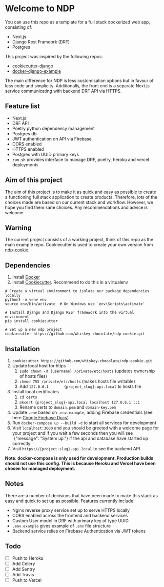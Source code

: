# Welcome to NDP 

You can use this repo as a template for a full stack dockerized web app, consisting of: 
- Next.js 
- Django Rest Frameork (DRF)
- Postgres

This project was inspired by the following repos:
- [cookiecutter-django](https://github.com/cookiecutter/cookiecutter-django)
- [docker-django-example](https://github.com/nickjj/docker-django-example)

The main difference for NDP is less customisation options but in favour of less code and simplicity. Additionally, the front end is a separate Next.js service communicating with backend DRF API via HTTPS.  

## Feature list
- Next.js
- DRF API
- Poetry python dependency management
- Postgres db
- JWT authentication on API via Firebase
- CORS enabled
- HTTPS enabled
- Postgres with UUID primary keys
- `run.sh` provides interface to manage DRF, poetry, heroku and vercel deployments

## Aim of this project

The aim of this project is to make it as quick and easy as possible to create a functioning full stack application to create products. Therefore, lots of the choices made are based on our current stack and workflow. However, we hope you find them sane choices. Any recommendations and advice is welcome. 

## Warning

The current project consists of a working project, think of this repo as the main example repo. Cookiecutter is used to create your own version from [ndp-cookie](https://github.com/whiskey-chocolate/ndp-cookie).

## Dependencies

1. Install [Docker](https://www.docker.com/)
2. Install [Cookiecutter](https://github.com/cookiecutter/cookiecutter). Recommend to do this in a virtualenv
```
# Create a virtual environment to isolate our package dependencies locally
python3 -m venv env
source env/bin/activate  # On Windows use `env\Scripts\activate`

# Install Django and Django REST framework into the virtual environment
pip install cookiecutter

# Set up a new ndp project 
cookiecutter https://github.com/whiskey-chocolate/ndp-cookie.git
```

## Installation 
1. `cookiecutter https://github.com/whiskey-chocolate/ndp-cookie.git`
2. Update local host for https
   1. `sudo chown -R {username} /private/etc/hosts` (updates ownership of hosts files)
   2. `chmod 755 /private/etc/hosts` (makes hosts file writable)
   3. Add `127.0.0.1       {project_slug}-api.local` to hosts file
3. Install local certificates
   1. `cd certs`
   2. `mkcert {project_slug}-api.local localhost 127.0.0.1 ::1`
   3. Rename certs to `domain.pem` and `domain-key.pem`
4. Update `.env` based on `.env.example`, adding Firebase credentials (see here [Google Firebase Docs](https://firebase.google.com/docs/admin/setup))
5. Run `docker-compose up --build -d` to start all services for development
6. Visit `localhost:3000` and you should be greeted with a welcome page for your project and if you wait a few seconds then you will see `{"message": "System up."} if the api and database have started up correctly
7. Visit `https://{project-slug}-api.local` to see the backend API

**Note: docker-compose is only used for development. Production builds should not use this config. This is because Heroku and Vercel have been chosen for managed deployment.**

## Notes
There are a number of decisions that have been made to make this stack as easy and quick to set up as possible. Features currently include:

- Nginx reverse proxy service set up to serve HTTPS locally
- CORS enabled across the frontend and backend services
- Custom User model in DRF with primary key of type UUID
- `.env.example` gives example of `.env` file structure
- Backend service relies on Firebase Authentication via JWT tokens


## Todo

- [ ] Push to Heroku
- [ ] Add Celery
- [ ] Add Sentry
- [ ] Add Travis
- [ ] Push to Vercel
